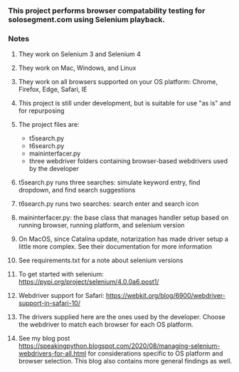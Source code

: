 
### This project performs browser compatability testing for solosegment.com using Selenium playback.  
### Notes
 
1. They work on Selenium 3 and Selenium 4 
2. They work on Mac, Windows, and Linux
3. They work on all browsers supported on your OS platform: Chrome, Firefox, Edge, Safari, IE
4. This project is still under development, but is suitable for use "as is" and for repurposing
5. The project files are:

	- t5search.py
	- t6search.py 
    - maininterfacer.py
    - three webdriver folders containing browser-based webdrivers used by the developer

6. t5search.py runs three searches: simulate keyword entry, find dropdown, and find search suggestions
7. t6search.py runs two searches: search enter and search icon
8. maininterfacer.py: the base class that manages handler setup based on running browser, running platform, and selenium version
9. On MacOS, since Catalina update, notarization has made driver setup a little more complex. See their documentation for more information
10. See requirements.txt for a note about selenium versions
11. To get started with selenium: https://pypi.org/project/selenium/4.0.0a6.post1/
12. Webdriver support for Safari: https://webkit.org/blog/6900/webdriver-support-in-safari-10/ 
13. The drivers supplied here are the ones used by the developer. Choose the webdriver to match each browser for each OS platform.
14. See my blog post https://speakingpython.blogspot.com/2020/08/managing-selenium-webdrivers-for-all.html for considerations specific to OS platform and browser selection. This blog also contains more general findings as well.
 
